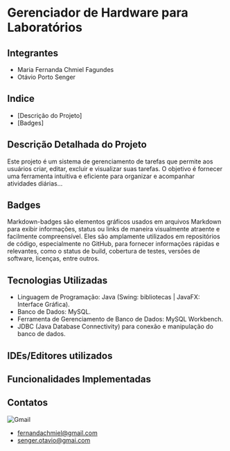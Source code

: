 # Gerenciador de Hardware para Laboratórios

## Integrantes
- Maria Fernanda Chmiel Fagundes
- Otávio Porto Senger

## Indice
- [Descrição do Projeto]
- [Badges]
  
## Descrição Detalhada do Projeto
Este projeto é um sistema de gerenciamento de tarefas que permite aos usuários criar,
editar, excluir e visualizar suas tarefas. O objetivo é fornecer uma ferramenta intuitiva
e eficiente para organizar e acompanhar atividades diárias...

## Badges
Markdown-badges são elementos gráficos usados em arquivos Markdown para exibir informações,
status ou links de maneira visualmente atraente e facilmente compreensível.
Eles são amplamente utilizados em repositórios de código, especialmente no GitHub,
para fornecer informações rápidas e relevantes, como o status de build,
cobertura de testes, versões de software, licenças, entre outros.

## Tecnologias Utilizadas
- Linguagem de Programação: Java (Swing: bibliotecas | JavaFX: Interface Gráfica).
- Banco de Dados: MySQL.
- Ferramenta de Gerenciamento de Banco de Dados: MySQL Workbench.
- JDBC (Java Database Connectivity) para conexão e manipulação do banco de dados.

## IDEs/Editores utilizados

## Funcionalidades Implementadas

## Contatos
![Gmail](https://img.shields.io/badge/Gmail-D14836>?style=for-the-badge&logo=gmail&logoColor=white)
- fernandachmiel@gmail.com
- senger.otavio@gmai.com


